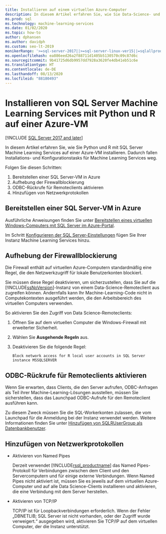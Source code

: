 ```yaml
---
title: Installieren auf einem virtuellen Azure-Computer
description: In diesem Artikel erfahren Sie, wie Sie Data-Science- und Machine Learning-Lösungen für R und Python mit SQL Server Machine Learning Services auf einer VM in der Azure-Cloud ausführen.
ms.prod: sql
ms.technology: machine-learning-services
ms.date: 01/02/2020
ms.topic: how-to
author: dphansen
ms.author: davidph
ms.custom: seo-lt-2019
monikerRange: '>=sql-server-2017||>=sql-server-linux-ver15||=sqlallproducts-allversions'
ms.openlocfilehash: ea886eed26a2f88711d1405b5130570c09c87d6c
ms.sourcegitcommit: 9b41725d6db9957dd7928a3620fe4db41eb51c6e
ms.translationtype: HT
ms.contentlocale: de-DE
ms.lasthandoff: 08/13/2020
ms.locfileid: "88180493"
---
```

# <a name="install-sql-server-machine-learning-services-with-python-and-r-on-an-azure-virtual-machine"></a>Installieren von SQL Server Machine Learning Services mit Python und R auf einer Azure-VM
[!INCLUDE [SQL Server 2017 and later](../../includes/applies-to-version/sqlserver2017.md)]

In diesem Artikel erfahren Sie, wie Sie Python und R mit SQL Server Machine Learning Services auf einer Azure-VM installieren. Dadurch fallen Installations- und Konfigurationstasks für Machine Learning Services weg.

Folgen Sie diesen Schritten:

1. Bereitstellen einer SQL Server-VM in Azure
1. Aufhebung der Firewallblockierung
1. ODBC-Rückrufe für Remoteclients aktivieren
1. Hinzufügen von Netzwerkprotokollen

## <a name="provision-sql-server-virtual-machine-in-azure"></a>Bereitstellen einer SQL Server-VM in Azure

Ausführliche Anweisungen finden Sie unter [Bereitstellen eines virtuellen Windows-Computers mit SQL Server im Azure-Portal](https://docs.microsoft.com/azure/virtual-machines/windows/sql/virtual-machines-windows-portal-sql-server-provision). 

Im Schritt [Konfigurieren der SQL Server-Einstellungen](https://docs.microsoft.com/azure/virtual-machines/windows/sql/virtual-machines-windows-portal-sql-server-provision#3-configure-sql-server-settings) fügen Sie Ihrer Instanz Machine Learning Services hinzu.

<a name="firewall"></a>

## <a name="unblock-the-firewall"></a>Aufhebung der Firewallblockierung

Die Firewall enthält auf virtuellen Azure-Computern standardmäßig eine Regel, die den Netzwerkzugriff für lokale Benutzerkonten blockiert.

Sie müssen diese Regel deaktivieren, um sicherzustellen, dass Sie auf die [!INCLUDE[ssNoVersion](../../includes/ssnoversion-md.md)]-Instanz von einem Data-Science-Remoteclient aus zugreifen können.  Andernfalls kann Ihr Machine-Learning-Code nicht in Computekontexten ausgeführt werden, die den Arbeitsbereich des virtuellen Computers verwenden.

So aktivieren Sie den Zugriff von Data Science-Remoteclients:

1. Öffnen Sie auf dem virtuellen Computer die Windows-Firewall mit erweiterter Sicherheit.
2. Wählen Sie **Ausgehende Regeln** aus.
3. Deaktivieren Sie die folgende Regel:
  
     `Block network access for R local user accounts in SQL Server instance MSSQLSERVER`
  
## <a name="enable-odbc-callbacks-for-remote-clients"></a>ODBC-Rückrufe für Remoteclients aktivieren

Wenn Sie erwarten, dass Clients, die den Server aufrufen, ODBC-Anfragen als Teil ihrer Machine-Learning-Lösungen ausstellen, müssen Sie sicherstellen, dass das Launchpad ODBC-Aufrufe für den Remoteclient ausführen kann. 

Zu diesem Zweck müssen Sie die SQL-Workerkonten zulassen, die vom Launchpad für die Anmeldung bei der Instanz verwendet werden. Weitere Informationen finden Sie unter [Hinzufügen von SQLRUserGroup als Datenbankbenutzer](../security/create-a-login-for-sqlrusergroup.md).

<a name="network"></a>

## <a name="add-network-protocols"></a>Hinzufügen von Netzwerkprotokollen

+ Aktivieren von Named Pipes
  
  Derzeit verwendet [!INCLUDE[rsql_productname](../../includes/rsql-productname-md.md)] das Named Pipes-Protokoll für Verbindungen zwischen dem Client und den Servercomputern und für einige externe Verbindungen. Wenn Named Pipes nicht aktiviert ist, müssen Sie es jeweils auf dem virtuellen Azure-Computer und auf alle Data Science-Clients installieren und aktivieren, die eine Verbindung mit dem Server herstellen.
  
+ Aktivieren von TCP/IP

  TCP/IP ist für Loopbackverbindungen erforderlich. Wenn der Fehler „DBNETLIB; SQL Server ist nicht vorhanden, oder der Zugriff wurde verweigert.“ ausgegeben wird, aktivieren Sie TCP/IP auf dem virtuellen Computer, der die Instanz unterstützt.